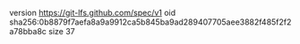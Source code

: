 version https://git-lfs.github.com/spec/v1
oid sha256:0b8879f7aefa8a9a9912ca5b845ba9ad289407705aee3882f485f2f2a78bba8c
size 37
